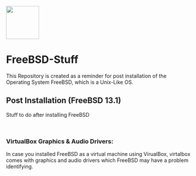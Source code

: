 <img height=90px src="https://external-content.duckduckgo.com/iu/?u=https%3A%2F%2Fwiki.installgentoo.com%2Fimages%2Fthumb%2F0%2F0a%2FFreebsd.png%2F300px-Freebsd.png&f=1&nofb=1">

# FreeBSD-Stuff
This Repository is created as a reminder for post installation of the Operating System FreeBSD,
which is a Unix-Like OS.


## Post Installation (FreeBSD 13.1)
Stuff to do after installing FreeBSD

<br>

### VirtualBox Graphics & Audio Drivers:
In case you installed FreeBSD as a virtual machine using VirualBox,
virtalbox comes with graphics and audio drivers which FreeBSD may have
a problem identifying.
